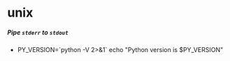 # unix

##### Pipe `stderr` to `stdout`
-
	PY_VERSION=\`python -V 2>&1\`
	echo "Python version is $PY_VERSION"
